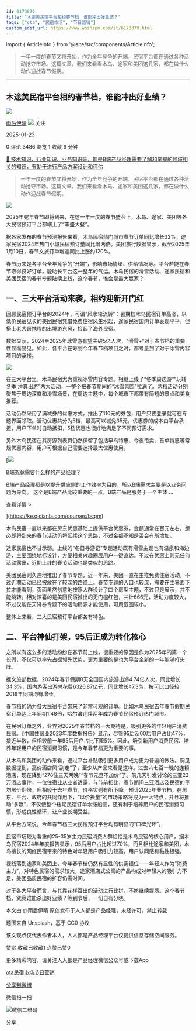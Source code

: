 ```yaml
---
id: 6173879
title: "木途美民宿平台相约春节档，谁能冲出好业绩？"
tags: ["ota", "民宿市场", "节日营销"]
custom_edit_url: https://www.woshipm.com/it/6173879.html
---
```

import { ArticleInfo } from '@site/src/components/ArticleInfo';

<ArticleInfo
    author="雨后伊晴"
    authorLink="https://www.woshipm.com/u/1183384"
    published="2025-01-23"
    views={3486}
    comments={0}
    collects={1}
/>

> 一年一度的春节又将开始，作为全年竞争的开端，民宿平台都在通过各种活动抢夺市场。这篇文章，我们来看看木鸟、途家和美团这几家，都在做什么动作迎战春节假期。

---

## 木途美民宿平台相约春节档，谁能冲出好业绩？

[![](https://static.woshipm.com/view/2022113014372859967.jpg?imageView2/1/w/72/h/72/q/100)](https://www.woshipm.com/u/1183384)

[雨后伊晴](https://www.woshipm.com/u/1183384) ![](https://static.woshipm.com/tag/1101_1@2x.png) 关注

2025-01-23

0 评论 3486 浏览 1 收藏 9 分钟

[🔗 技术知识、行业知识、业务知识等，都是B端产品经理需要了解和掌握的领域相关的知识，有助于进行产品方案设计和评估](https://ke.qidianla.com/courses/bcpm)

> 一年一度的春节又将开始，作为全年竞争的开端，民宿平台都在通过各种活动抢夺市场。这篇文章，我们来看看木鸟、途家和美团这几家，都在做什么动作迎战春节假期。

![](https://image.woshipm.com/2024/02/18/8ffe18f2-ce66-11ee-a237-00163e142b65.png)

2025年蛇年春节即将到来，在这一年一度的春节盛会上，木鸟、途家、美团等各大民宿预订平台都端上了“丰盛大餐”。

据各家发布的春节预测报告来看，木鸟民宿热门城市春节订单同比增长32%，途家民宿2024年热门小城民宿预订量同比增两倍。美团旅行数据显示，截至2025年1月10日，春节文旅订单增速同比上涨约120%。

春节历来是各平台全年竞争的“开端”，影响市场情绪、供给情况等。平台若能在春节取得良好订单，能助长平台这一整年的气运。木鸟民宿的滑雪活动、途家民宿和美团民宿的春节专题陆续上线，这个春节，谁会是最大赢家？

## 一、三大平台活动来袭，相约迎新开门红

回顾民宿预订平台的2024年，可谓“风水轮流转”：暑期档木鸟民宿订单高涨，以低价民宿见长的美团民宿凭借免费住宿风生水起，途家民宿国内订单表现平平，但搭上老大哥携程的出境游东风，捡起了海外民宿。

数据显示，2024至2025年冰雪游有望突破5亿人次，“滑雪+”对于春节档的重要性显而易见。如此，各平台在筹划今年春节档项目之时，都考量到了对于冰雪内容项目的承接。

![](https://image.woshipm.com/2025/01/22/53e5a7f2-d899-11ef-a430-00163e09d72f.png)

在三大平台里，木鸟民宿尤为重视冰雪内容专题。相继上线了“冬季周边游”“玩转冬季 滑算出游”两大活动，一整个把春节期间的“冰雪氛围”拉满了。两档活动分别聚焦于周边深度和滑雪场景，在周边主题中，每个城市下都带有简短的景点和美食推荐。

活动仍然采用了满减券的优惠方式，推出了110元的券包，用户只要登录就可在专题界面领取。活动优惠共分为5档，最高可以减免35元，优惠券的成本由平台承担，用户下单时自动抵扣，5档优惠也很好地满足了不同预订需求。

另外木鸟民宿在其房源列表页仍然保留了包括早鸟特惠、今夜甩卖、首单特惠等常规优惠内容，用户可根据自己需要选择最大优惠使用。

[![](https://image.woshipm.com/2023/08/02/f7cafd68-30e3-11ee-9da3-00163e0b5ff3.png)

B端究竟需要什么样的产品经理？

B端产品经理都是以提升供应侧的工作效率为目的，所以B端需求主要是以业务问题为导向。 这个是B端产品比较重要的一点，B端产品是服务于一个主体 ...

查看详情 >

](https://ke.qidianla.com/courses/bcpm)

木鸟民宿一直以来都在房东优惠基础上提供平台优惠券，金额通常在百元左右。想必即将到来的春节活动仍将延续这个思路，不过金额不知是否会有所增加。

途家民宿也不甘示弱。上线的“冬日寻游记”专题活动既有滑雪主题也有温泉和海边游，主要围绕地标设计，方便相关兴趣圈层用户一键直达。不过在优惠上则无任何活动露出，近期上线的春节活动也是类似的思路。

美团民宿则久违地推出了春节专题，近一年来，美团一直在主推免费住宿活动，不过近期活动已经被放在了较深的路径上。春节专题的入口也较深，需要在主界面下拉才能看到，页面虽然创意地按照人群设计了四个房型主题，不过只是展示，并不能跳转。相对惊喜的是美团民宿推出的无门槛红包，共计666元，活动力度较大，不过仅能在天降券专题下的活动房源才能使用，可用范围较小。

整体上来看，三大民宿预订平台都各有特色。

## 二、平台神仙打架，95后正成为转化核心

之所以有这么多的活动纷纷在春节前上线，很重要的原因是作为2025年的第一个长假，不仅可以率先占据领先优势，更为重要的是也为平台全新的一年能够打头阵。

据文旅部数据，2024年春节假期8天全国国内旅游出游4.74亿人次，同比增长34.3%，国内游客出游总花费6326.87亿元，同比增长47.3%，按可比口径较2019年同期均有增长。

春节档的确为各大民宿平台带来了非常可观的订单。比如木鸟民宿去年春节假期民宿订单达上年同期1.48倍，哈尔滨连续两年成为春节民宿预订热门城市。

在民宿订单之外，业界对2025年春节档的一大期待是，吸引更多的年轻用户消费民宿。《中国住宿业2023年度数据报告》显示，尽管95后及00后用户占比47%，接近半数，但相较前一年95后用户占比下降5%。因此，吸引新用户消费民宿、培养年轻用户的民宿消费习惯，是今年春节档更为重要的事。

从木鸟和美团的动作来看，通过平台补贴吸引更多用户成为更为普遍的做法。洞见数据提到，高价酒店风“刮走”了，至少从产品来看是这样。过去六七百一晚的连锁酒店，现在降到“278住三天两晚”“春节元旦不加价”了。前几天引发讨论的三亚22万酒店事件，一位住宿业从业者透露，与节前相比，春节期间三亚酒店及民宿的平均房价翻倍，但相较于去年春节，价格实则有所下降。预计2025年春节档，在房东、平台、政府的共同作用下，“以价换量”的市场策略将成为一大特点，并且将推动“多赢”，不仅使整个档期民宿订单水涨船高，还有利于培养用户的民宿消费习惯，形成良性循环，让产业长期受益。

从平台方来说，今年春节档三大民宿预订平台均有明显的“口碑光环”。

民宿市场较为看重的25-35岁主力民宿消费人群恰恰是木鸟民宿的核心用户，据木鸟民宿2024年年度报告显示，95后用户占比超过70%，而且相比途家和美团，木鸟擅长的网红民宿带来的特色对年轻用户吸引力较高，用户认同感和黏性极强。

视线落到途家和美团上，今年春节档仍然有显性的供需错位——年轻人作为“消费主力”，对特色民宿的需求较大，途家酒店式公寓的产品构成对年轻人的吸引力不足，美团品质民宿的扩容仍需时间。

对于各大平台而言，与其靠花样百出的活动进行比拼，不妨继续提质。这个春节档，究竟谁能杀出好业绩？等到节后，一切自有分晓。

本文由 @雨后伊晴 原创发布于人人都是产品经理，未经许可，禁止转载

题图来自 Unsplash，基于 CC0 协议

该文观点仅代表作者本人，人人都是产品经理平台仅提供信息存储空间服务。

赞赏 收藏已收藏1 点赞已赞0

更多精彩内容，请关注人人都是产品经理微信公众号或下载App

[ota](https://www.woshipm.com/tag/ota)[民宿市场](https://www.woshipm.com/tag/%e6%b0%91%e5%ae%bf%e5%b8%82%e5%9c%ba)[节日营销](https://www.woshipm.com/tag/%e8%8a%82%e6%97%a5%e8%90%a5%e9%94%80)

[分享到微博](https://service.weibo.com/share/share.php?appkey=2775287854&title=木途美民宿平台相约春节档，谁能冲出好业绩？&url=https://www.woshipm.com/it/6173879.html&pic=https://image.woshipm.com/2024/02/18/8ffe18f2-ce66-11ee-a237-00163e142b65.png)

微信扫一扫

![微信二维码](https://api.pwmqr.com/qrcode/create/?url=https://www.woshipm.com/it/6173879.html)

分享